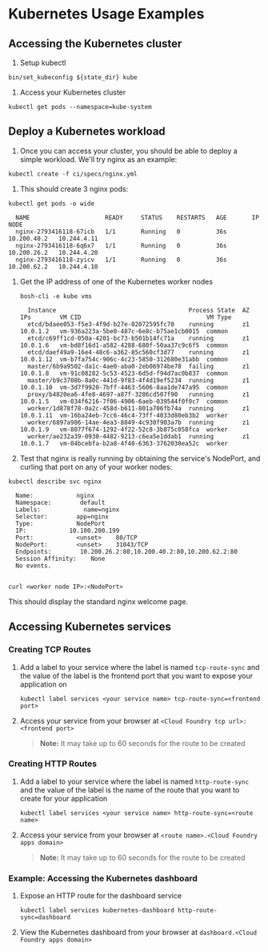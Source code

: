 # Kubernetes Usage Examples

## Accessing the Kubernetes cluster

1. Setup kubectl
  ```
  bin/set_kubeconfig ${state_dir} kube
  ```

1. Access your Kubernetes cluster
  ```
  kubectl get pods --namespace=kube-system
  ```

## Deploy a Kubernetes workload

1. Once you can access your cluster, you should be able to deploy a simple workload. We'll try nginx as an example:
  ```
  kubectl create -f ci/specs/nginx.yml
  ```

1. This should create 3 nginx pods:

  ```
  kubectl get pods -o wide
   
    NAME                     READY     STATUS    RESTARTS   AGE       IP            NODE
    nginx-2793416118-67icb   1/1       Running   0          36s       10.200.40.2   10.244.4.11
    nginx-2793416118-6q6x7   1/1       Running   0          36s       10.200.26.2   10.244.4.20
    nginx-2793416118-zyicv   1/1       Running   0          36s       10.200.62.2   10.244.4.10
  ```

1. Get the IP address of one of the Kubernetes worker nodes

   ```
   bosh-cli -e kube vms

     Instance                                     Process State  AZ  IPs        VM CID                                   VM Type
     etcd/bdaee053-f5e3-4f9d-b27e-02072595fc70    running        z1  10.0.1.2   vm-936a223a-5be0-487c-6e8c-b75ae1cb0015  common
     etcd/c69ff1cd-050a-4201-bc73-b501b14fc71a    running        z1  10.0.1.6   vm-bd8f16d1-a582-4288-680f-50aa37c9c6f5  common
     etcd/daef49a9-16e4-48c6-a362-85c560cf3d77    running        z1  10.0.1.12  vm-b7fa754c-906c-4c23-5850-312680e31abb  common
     master/6b9a9502-da1c-4ae0-aba0-2eb06974be78  failing        z1  10.0.1.8   vm-91c08282-5c53-4523-6d5d-f94d7ac0b837  common
     master/b9c3708b-8a0c-441d-9f83-4f4d19ef5234  running        z1  10.0.1.10  vm-3d7f9920-7bff-4463-5606-8aa1de747a95  common
     proxy/b4820ea6-4fe8-4697-a87f-3286cd507f90   running        z1  10.0.1.5   vm-034f6216-7f06-4906-6aeb-039544f0f0c7  common
     worker/1d878f78-0a2c-458d-b611-801a706fb74a  running        z1  10.0.1.11  vm-16ba24eb-7cc6-46c4-73ff-4033d80eb3b2  worker
     worker/6897a986-14ae-4ea3-8849-4c930f903a7b  running        z1  10.0.1.9   vm-8077f674-1292-4f22-52c8-3b875c058fca  worker
     worker/ae232a39-0930-4482-9213-c6ea5e1ddab1  running        z1  10.0.1.7   vm-04bcebfa-b2a8-4f40-6363-3762030ea52c  worker
   ```

1. Test that nginx is really running by obtaining the service's NodePort, and curling that port on any of your worker nodes:

  ```
  kubectl describe svc nginx
  
    Name:            nginx
    Namespace:        default
    Labels:            name=nginx
    Selector:        app=nginx
    Type:            NodePort
    IP:            10.100.200.199
    Port:            <unset>    80/TCP
    NodePort:        <unset>    31043/TCP
    Endpoints:        10.200.26.2:80,10.200.40.2:80,10.200.62.2:80
    Session Affinity:    None
    No events.
  
  
  curl <worker node IP>:<NodePort>
  ```
  
  This should display the standard nginx welcome page.

## Accessing Kubernetes services

### Creating TCP Routes
1. Add a label to your service where the label is named `tcp-route-sync` and the value of the label is the frontend port that you want to expose your application on
   ```
   kubectl label services <your service name> tcp-route-sync=<frontend port>
   ```

1. Access your service from your browser at `<Cloud Foundry tcp url>:<frontend port>`

   > **Note:** It may take up to 60 seconds for the route to be created

### Creating HTTP Routes
1. Add a label to your service where the label is named `http-route-sync` and the value of the label is the name of the route that you want to create for your application
   ```
   kubectl label services <your service name> http-route-sync=<route name>
   ```
   
1. Access your service from your browser at `<route name>.<Cloud Foundry apps domain>`
   
   > **Note:** It may take up to 60 seconds for the route to be created
   
### Example: Accessing the Kubernetes dashboard
   
1. Expose an HTTP route for the dashboard service
   ```
   kubectl label services kubernetes-dashboard http-route-sync=dashboard
   ```
   
1. View the Kubernetes dashboard from your browser at `dashboard.<Cloud Foundry apps domain>`
